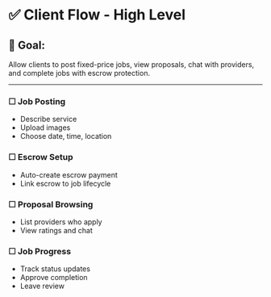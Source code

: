 # ✅ Client Flow - High Level

## 📝 Goal:
Allow clients to post fixed-price jobs, view proposals, chat with providers, and complete jobs with escrow protection.

---

### ☐ Job Posting
- Describe service
- Upload images
- Choose date, time, location

### ☐ Escrow Setup
- Auto-create escrow payment
- Link escrow to job lifecycle

### ☐ Proposal Browsing
- List providers who apply
- View ratings and chat

### ☐ Job Progress
- Track status updates
- Approve completion
- Leave review
